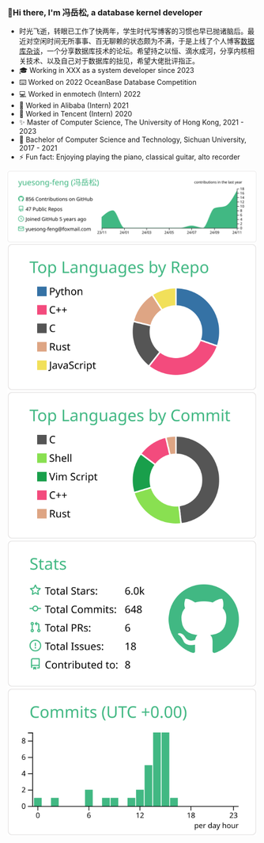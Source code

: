 ### 👋Hi there, I'm 冯岳松, a database kernel developer

- 时光飞逝，转眼已工作了快两年，学生时代写博客的习惯也早已抛诸脑后。最近对空闲时间无所事事、百无聊赖的状态颇为不满，于是上线了个人博客[数据库杂谈](https://yuesong-feng.github.io)，一个分享数据库技术的论坛。希望持之以恒、滴水成河，分享内核相关技术、以及自己对于数据库的拙见，希望大佬批评指正。
- 🎓 Working in XXX as a system developer since 2023
- ⌨️ Worked on 2022 OceanBase Database Competition
- 💻 Worked in enmotech (Intern) 2022
- 🔭 Worked in Alibaba (Intern) 2021
- 🌱 Worked in Tencent (Intern) 2020
- ✨ Master of Computer Science, The University of Hong Kong, 2021 - 2023
- 👯 Bachelor of Computer Science and Technology, Sichuan University, 2017 - 2021
- ⚡ Fun fact: Enjoying playing the piano, classical guitar, alto recorder

[![](https://raw.githubusercontent.com/yuesong-feng/yuesong-feng/master/profile-summary-card-output/vue/0-profile-details.svg)](https://github.com/yuesong-feng/github-profile-summary-cards)
[![](https://raw.githubusercontent.com/yuesong-feng/yuesong-feng/master/profile-summary-card-output/vue/1-repos-per-language.svg)](https://github.com/yuesong-feng/github-profile-summary-cards) [![](https://raw.githubusercontent.com/yuesong-feng/yuesong-feng/master/profile-summary-card-output/vue/2-most-commit-language.svg)](https://github.com/yuesong-feng/github-profile-summary-cards)
[![](https://raw.githubusercontent.com/yuesong-feng/yuesong-feng/master/profile-summary-card-output/vue/3-stats.svg)](https://github.com/yuesong-feng/github-profile-summary-cards) [![](https://raw.githubusercontent.com/yuesong-feng/yuesong-feng/master/profile-summary-card-output/vue/4-productive-time.svg)](https://github.com/yuesong-feng/github-profile-summary-cards)
